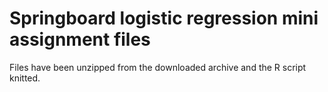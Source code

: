 # Springboard logistic regression mini assignment files

Files have been unzipped from the downloaded archive and the R script knitted.
